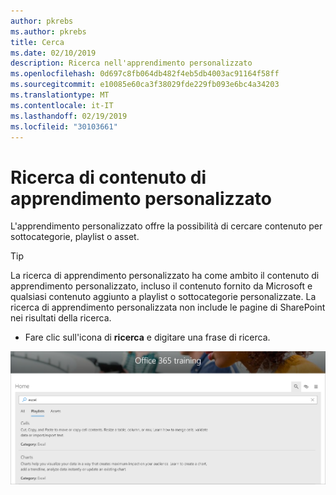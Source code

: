 ```yaml
---
author: pkrebs
ms.author: pkrebs
title: Cerca
ms.date: 02/10/2019
description: Ricerca nell'apprendimento personalizzato
ms.openlocfilehash: 0d697c8fb064db482f4eb5db4003ac91164f58ff
ms.sourcegitcommit: e10085e60ca3f38029fde229fb093e6bc4a34203
ms.translationtype: MT
ms.contentlocale: it-IT
ms.lasthandoff: 02/19/2019
ms.locfileid: "30103661"
---
```

# <a name="search-for-custom-learning-content"></a>Ricerca di contenuto di apprendimento personalizzato

L'apprendimento personalizzato offre la possibilità di cercare contenuto per sottocategorie, playlist o asset. 

> [!TIP]
> La ricerca di apprendimento personalizzato ha come ambito il contenuto di apprendimento personalizzato, incluso il contenuto fornito da Microsoft e qualsiasi contenuto aggiunto a playlist o sottocategorie personalizzate. La ricerca di apprendimento personalizzata non include le pagine di SharePoint nei risultati della ricerca.     

- Fare clic sull'icona di **ricerca** e digitare una frase di ricerca. 

![CG-search. png](media/cg-search.png)

